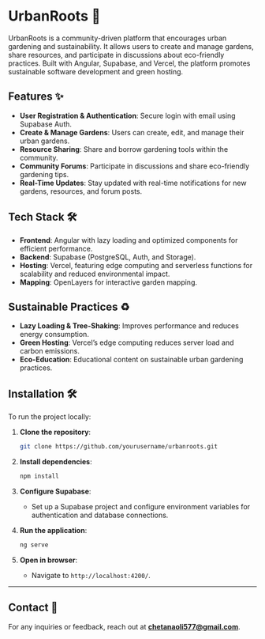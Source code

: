 # UrbanRoots 🌱

UrbanRoots is a community-driven platform that encourages urban gardening and sustainability. It allows users to create and manage gardens, share resources, and participate in discussions about eco-friendly practices. Built with Angular, Supabase, and Vercel, the platform promotes sustainable software development and green hosting.

## Features ✨

- **User Registration & Authentication**: Secure login with email using Supabase Auth.
- **Create & Manage Gardens**: Users can create, edit, and manage their urban gardens.
- **Resource Sharing**: Share and borrow gardening tools within the community.
- **Community Forums**: Participate in discussions and share eco-friendly gardening tips.
- **Real-Time Updates**: Stay updated with real-time notifications for new gardens, resources, and forum posts.

## Tech Stack 🛠️

- **Frontend**: Angular with lazy loading and optimized components for efficient performance.
- **Backend**: Supabase (PostgreSQL, Auth, and Storage).
- **Hosting**: Vercel, featuring edge computing and serverless functions for scalability and reduced environmental impact.
- **Mapping**: OpenLayers for interactive garden mapping.

## Sustainable Practices ♻️

- **Lazy Loading & Tree-Shaking**: Improves performance and reduces energy consumption.
- **Green Hosting**: Vercel’s edge computing reduces server load and carbon emissions.
- **Eco-Education**: Educational content on sustainable urban gardening practices.

## Installation 🛠️

To run the project locally:

1. **Clone the repository**:
    ```bash
    git clone https://github.com/yourusername/urbanroots.git
    ```

2. **Install dependencies**:
    ```bash
    npm install
    ```

3. **Configure Supabase**:
   - Set up a Supabase project and configure environment variables for authentication and database connections.

4. **Run the application**:
    ```bash
    ng serve
    ```

5. **Open in browser**:
    - Navigate to `http://localhost:4200/`.


---

## Contact 📧

For any inquiries or feedback, reach out at **chetanaoli577@gmail.com**.
